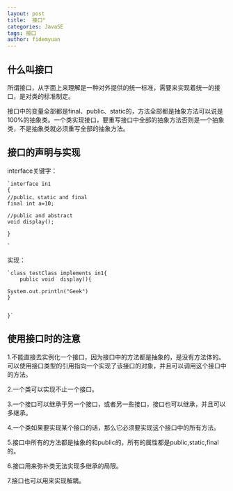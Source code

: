 ```yaml
---
layout: post
title:  接口"
categories: JavaSE
tags: 接口
author: fidemyuan
---
```


## 什么叫接口

所谓接口，从字面上来理解是一种对外提供的统一标准，需要来实现着统一的接口，是对类的标准制定。

接口中的变量全部都是final、public、static的，方法全部都是抽象方法可以说是100%的抽象类。一个类实现接口，要重写接口中全部的抽象方法否则是一个抽象类，不是抽象类就必须重写全部的抽象方法。

## 接口的声明与实现

interface关键字：

	`interface in1
	{
	//public、static and final
	final int a=10;
	
	//public and abstract
	void display();
	
	}
	
	`
实现：

	`class testClass implements in1{
		public void  display(){
	
	System.out.println("Geek")
	}
	
	
	}`


## 使用接口时的注意

1.不能直接去实例化一个接口，因为接口中的方法都是抽象的，是没有方法体的。可以使用接口类型的引用指向一个实现了该接口的对象，并且可以调用这个接口中的方法。

2.一个类可以实现不止一个接口。

3.一个接口可以继承于另一个接口，或者另一些接口，接口也可以继承，并且可以多继承。

4.一个类如果要实现某个接口的话，那么它必须要实现这个接口中的所有方法。

5.接口中所有的方法都是抽象的和public的，所有的属性都是public,static,final的。

6.接口用来弥补类无法实现多继承的局限。

7.接口也可以用来实现解耦。

